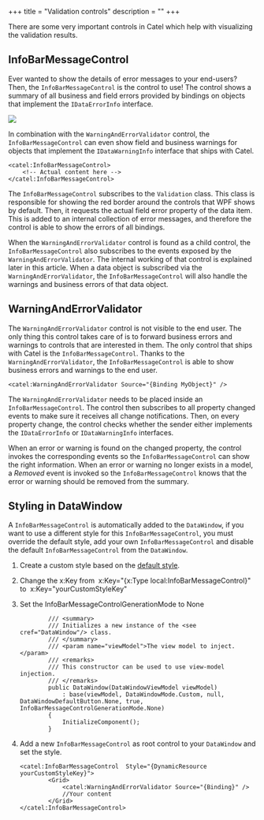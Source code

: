 +++
title = "Validation controls" 
description = ""
+++

There are some very important controls in Catel which help with visualizing the validation results.

## InfoBarMessageControl

Ever wanted to show the details of error messages to your end-users? Then, the `InfoBarMessageControl` is the control to use! The control shows a summary of all business and field errors provided by bindings on objects that implement the `IDataErrorInfo` interface.

![](../../../../images/catel-mvvm/views/xaml/validation-controls/infobarmessagecontrol.png)

In combination with the `WarningAndErrorValidator` control, the `InfoBarMessageControl` can even show field and business warnings for objects that implement the `IDataWarningInfo` interface that ships with Catel.

```
<catel:InfoBarMessageControl>
    <!-- Actual content here -->
</catel:InfoBarMessageControl>
```

The `InfoBarMessageControl` subscribes to the `Validation` class. This class is responsible for showing the red border around the controls that WPF shows by default. Then, it requests the actual field error property of the data item. This is added to an internal collection of error messages, and therefore the control is able to show the errors of all bindings.

When the `WarningAndErrorValidator` control is found as a child control, the `InfoBarMessageControl` also subscribes to the events exposed by the `WarningAndErrorValidator`. The internal working of that control is explained later in this article. When a data object is subscribed via the `WarningAndErrorValidator`, the `InfoBarMessageControl` will also handle the warnings and business errors of that data object.

## WarningAndErrorValidator

The `WarningAndErrorValidator` control is not visible to the end user. The only thing this control takes care of is to forward business errors and warnings to controls that are interested in them. The only control that ships with Catel is the `InfoBarMessageControl`. Thanks to the `WarningAndErrorValidator`, the `InfoBarMessageControl` is able to show business errors and warnings to the end user.

```
<catel:WarningAndErrorValidator Source="{Binding MyObject}" />
```

The `WarningAndErrorValidator` needs to be placed inside an `InfoBarMessageControl`. The control then subscribes to all property changed events to make sure it receives all change notifications. Then, on every property change, the control checks whether the sender either implements the `IDataErrorInfo` or `IDataWarningInfo` interfaces.

When an error or warning is found on the changed property, the control invokes the corresponding events so the `InfoBarMessageControl` can show the right information. When an error or warning no longer exists in a model, a *Removed* event is invoked so the `InfoBarMessageControl` knows that the error or warning should be removed from the summary.

## Styling in DataWindow

A `InfoBarMessageControl` is automatically added to the `DataWindow`, if you want to use a different style for this `InfoBarMessageControl`, you must override the default style, add your own `InfoBarMessageControl` and disable the default `InfoBarMessageControl` from the `DataWindow`.

1.  Create a custom style based on the [default style](https://github.com/Catel/Catel/blob/master/src/Catel.MVVM/Catel.MVVM.NET46/Themes/InfoBarMessageControl.generic.xaml).
2.  Change the x:Key from  x:Key="{x:Type local:InfoBarMessageControl}" to  x:Key="yourCustomStyleKey"
3.  Set the InfoBarMessageControlGenerationMode to None

    ```
            /// <summary>
            /// Initializes a new instance of the <see cref="DataWindow"/> class.
            /// </summary>
            /// <param name="viewModel">The view model to inject.</param>
            /// <remarks>
            /// This constructor can be used to use view-model injection.
            /// </remarks>
            public DataWindow(DataWindowViewModel viewModel)
                : base(viewModel, DataWindowMode.Custom, null, DataWindowDefaultButton.None, true, InfoBarMessageControlGenerationMode.None)
            {
                InitializeComponent();
            }
    ```

4.  Add a new `InfoBarMessageControl` as root control to your `DataWindow` and set the style.

    ```
    <catel:InfoBarMessageControl  Style="{DynamicResource yourCustomStyleKey}">
            <Grid>
                <catel:WarningAndErrorValidator Source="{Binding}" />
                //Your content 
            </Grid>
    </catel:InfoBarMessageControl>
    ```
